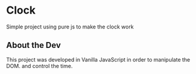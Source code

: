 # Clock 

Simple project using pure js to make the clock work

## About the Dev

This project was developed in Vanilla JavaScript in order to manipulate the DOM.
and control the time.
